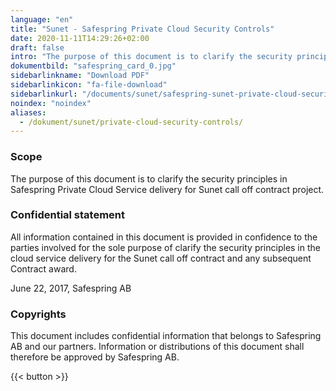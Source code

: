 ```yaml
---
language: "en"
title: "Sunet - Safespring Private Cloud Security Controls"
date: 2020-11-11T14:29:26+02:00
draft: false
intro: "The purpose of this document is to clarify the security principles in Safespring Private Cloud Service delivery for Sunet call off contract project."
dokumentbild: "safespring_card_0.jpg"
sidebarlinkname: "Download PDF"
sidebarlinkicon: "fa-file-download"
sidebarlinkurl: "/documents/sunet/safespring-sunet-private-cloud-security-controls.pdf"
noindex: "noindex"
aliases:
  - /dokument/sunet/private-cloud-security-controls/
---
```


### Scope

The purpose of this document is to clarify the security principles in Safespring Private Cloud Service delivery for Sunet call off contract project.

### Confidential statement

All information contained in this document is provided in confidence to the parties involved for the sole purpose of clarify the security principles in the cloud service delivery for the Sunet call off contract and any subsequent Contract award.

June 22, 2017, Safespring AB

### Copyrights

This document includes confidential information that belongs to Safespring AB and our partners. Information or distributions of this document shall therefore be approved by Safespring AB.

{{< button >}}
